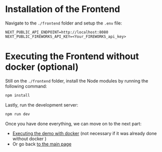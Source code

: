# Installation of the Frontend

Navigate to the `./frontend` folder and setup the `.env` file:

```
NEXT_PUBLIC_API_ENDPOINT=http://localhost:8080
NEXT_PUBLIC_FIREWORKS_API_KEY=<Your_FIREWORKS_api_key>
```
# Executing the Frontend without docker (optional)

Still on the `./frontend` folder, install the Node modules by running the following command:

```bash
npm install
```

Lastly, run the development server:

```bash
npm run dev
```

Once you have done everything, we can move on to the next part:
- [Executing the demo with docker](../) (not necessary if it was already done without docker )
- Or go back [to the main page](../)